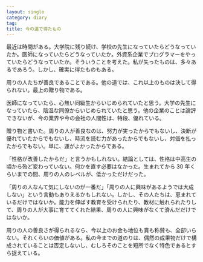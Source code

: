 ```yaml
---
layout: single
category: diary
tag:
title: 今の道で得たもの
---
```


最近は時間がある。大学院に残り続け、学校の先生になっていたらどうなっていたか。医師になっていたらどうなっていたか。外資系企業でプログラマーをやっていたらどうなっていたか。そういうことを考えた。私が失ったものは、多々あるであろう。しかし、確実に得たものもある。

周りの人たちが善良であることである。他の道では、これ以上のものは決して得られない。最上の贈り物である。

医師になっていたら、心無い同級生からいじめられていたと思う。大学の先生になっていたら、陰湿な同僚からいじめられていたと思う。他の企業のことは論評できないが、今の業界や今の会社の人間性は、特段、優れている。

贈り物と書いた。周りの人が善良なのは、努力が実ったからでもないし、決断が優れていたからでもないし、時流を読む力があったからでもないし、対価を払ったからでもない。単に、運がよかったからである。

「性格が改善したからだ」と言うかもしれない。結論としては、性格は中高生の頃から殆ど変わっていない。何かを直す必要はなかった。生まれてから 30 年くらいまでの間、周りの人のレベルが、低かっただけだった。

「周りの人なんて気にしないのが一番だ」「周りの人に興味があるようでは大成しない」という言動もありえるかもしれない。しかし、その人たちは、恵まれているだけではないか。能力を伸ばす教育を受けられたり、教材に触れられたりして、周りの人が大事に育ててくれた結果、周りの人に興味がなくて済んだだけではないか。

周りの人の善良さが得られるなら、今以上のお金も地位も賞も称賛も、全部いらない。それくらいの価値がある。私の今までの道のりは、偶然の成果物だけで構成されていることは否定しないし、むしろそのことを短所でなく特色であるとすら捉えている。
